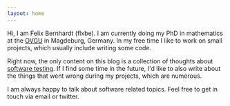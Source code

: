 ```yaml
---
layout: home
---
```


Hi, I am Felix Bernhardt (flxbe). I am currently doing my PhD in mathematics
at the [OVGU](https://www.ovgu.de/en/) in Magdeburg, Germany.
In my free time I like to work on small projects, which usually include writing some code.

Right now, the only content on this blog is a collection of thoughts about [software testing](./testing.html).
If I find some time in the future, I'd like to also write about the
things that went wrong during my projects, which are numerous.

I am always happy to talk about software related topics. Feel free to get in touch via email or twitter.
